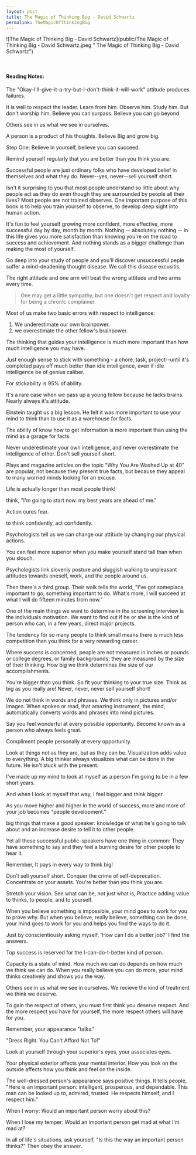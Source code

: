 ```yaml
---
layout: post
title: The Magic of Thinking Big - David Schwartz
permalink: TheMagicOfThinkingBig
---
```


![The Magic of Thinking Big - David Schwartz](public/The Magic of Thinking Big - David Schwartz.jpeg " The Magic of Thinking Big - David Schwartz")

<!-- **Rating 9/10**  -->

<br>

#### Reading Notes:

The "Okay-I'll-give-it-a-try-but-I-don't-think-it-will-work" attitude produces failures.

It is well to respect the leader. Learn from him. Observe him. Study him. But don't worship him. Believe you can surpass. Believe you can go beyond.

Others see in us what we see in ourselves.

A person is a product of his thoughts. Believe Big and grow big.

Step One: Believe in yourself, believe you can succeed.

Remind yourself regularly that you are better than you think you are. 

Successful people are just ordinary folks who have developed belief in themselves and what they do. Never--yes, never--sell yourself short.

Isn't it surprising to you that most people understand so little about why people act as they do even though they are surrounded by people all their lives? Most people are not trained observes. One important purpose of this book is to help you train yourself to observe, to develop deep sight into human action.

It's fun to feel yourself growing more confident, more effective, more successful day by day, month by month. Nothing -- absolutely nothing -- in this life gives you more satisfaction than knowing you're on the road to success and achievement. And nothing stands as a bigger challenge than making the most of yourself.

Go deep into your study of people and you'll discover unsuccessful peple suffer a mind-deadening thought disease. We call this disease excusitis.

The right attitude and one arm will beat the wrong attitude and two arms every time.

> One may get a little sympathy, but one doesn't get respect and loyalty for being a chronic complainer.

Most of us make two basic errors with respect to intelligence:

1. We underestimate our own brainpower.
2. we overestimate the other fellow's brainpower.

The thinking that guides your intelligence is much more important than how much intelligence you may have.

Just enough sense to stick with something - a chore, task, project--until it's completed pays off much better than idle intelligence, even if idle intelligence be of genius caliber.

For stickability is 95% of ability.

It's a rare case when we pass up a young fellow because he lacks brains. Nearly always it's attitude.

Einstein taught us a big lesson. He felt it was more important to use your mind to think than to use it as a warehouse for facts.

The ability of know how to get information is more important than using the mind as a garage for facts.

Never underestimate your own intelligence, and never overestimate the intelligence of other. Don't sell yourself short.

Plays and magazine articles on the topic "Why You Are Washed Up at 40" are popular, not because they present true facts, but because they appeal to many worried minds looking for an excuse.

Life is actually longer than most people think!

think, "I'm going to start now. my best years are ahead of me."

Action cures fear.

to think confidently, act confidently.

Psychologists tell us we can change our attitude by changing our physical actions. 

You can feel more superior when you make yourself stand tall than when you slouch.

Psychologists link slovenly posture and sluggish walking to unpleasant attitudes towards oneself, work, and the people around us.

Then there's a third group. Their walk tells the world, "I've got someplace important to go, something important to do. What's more, I will succeed at what I will do fifteen minutes from now."

One of the main things we want to determine in the screening interview is the individuals motivation. We want to find out if he or she is the kind of person who can, in a few years, direct major projects.

The tendency for so many people to think small means there is much less competition than you think for a very rewarding career.

Where success is concerned, people are not measured in inches or pounds or college degrees, or family backgrounds; they are measured by the size of their thinking. How big we think determines the size of our accomplishments.

You're bigger than you think. So fit your thinking to your true size. Think as big as you really are! Never, never, never sell yourself short!

We do not think in words and phrases. We think only in pictures and/or images. When spoken or read, that amazing instrument, the mind, automatically converts words and phrases into mind pictures.

Say you feel wonderful at every possible opportunity. Become known as a person who always feels great.

Compliment people personally at every opportunity.

Look at things not as they are, but as they can be. Visualization adds value to everything. A big thinker always visualizes what can be done in the future. He isn't stuck with the present. 

I've made up my mind to look at myself as a person I'm going to be in a few short years.

And when I look at myself that way, I feel bigger and think bigger.

As you move higher and higher in the world of success, more and more of your job becomes "people development."

big things that make a good speaker: knowledge of what he's going to talk about and an increase desire to tell it to other people.

Yet all these successful public-speakers have one thing in common: They have something to say and they feel a burning desire for other people to hear it. 

Remember, It pays in every way to think big!

Don't sell yourself short. Conquer the crime of self-deprecation. Concentrate on your assets. You're better than you think you are.

Stretch your vision. See what can be, not just what is, Practice adding value to thinks, to people, and to yourself.

When you believe something is impossible, your mind goes to work for you to prove why. But when you believe, really believe, something can be done, your mind goes to work for you and helps you find the ways to do it.

Just by conscientiously asking myself, 'How can I do a better job?' I find the answers.

Top success is reserved for the I-can-do-t-better kind of person.

Capacity is a state of mind. How much we can do depends on how much we think we can do. When you really believe you can do more, your mind thinks creatively and shows you the way.

Others see in us what we see in ourselves. We recieve the kind of treatment we think we deserve.

To gain the respect of others, you must first think you deserve respect. And the more respect you have for yourself, the more respect others will have for you.

Remember, your appearance "talks."

"Dress Right. You Can't Afford Not To!"

Look at yourself through your superior's eyes, your associates eyes.

Your physical exterior affects your mental interior. How you look on the outside affects how you think and feel on the inside.

The well-dressed person's appearance says positive things. It tells people, "Here is an important person: intelligent, prosperous, and dependable. This man can be looked up to, admired, trusted. He respects himself, and I respect him."

When I worry: Would an important person worry about this?

When I lose my temper: Would an important person get mad at what I'm mad at?

In all of life's situations, ask yourself, "Is this the way an important person thinks?" Then obey the answer.


